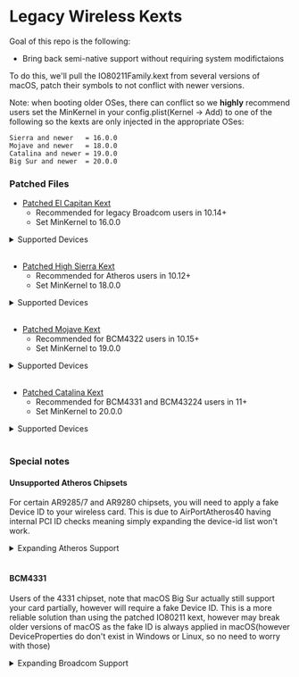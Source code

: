 Legacy Wireless Kexts
===========

Goal of this repo is the following:

* Bring back semi-native support without requiring system modifictaions


To do this, we'll pull the IO80211Family.kext from several versions of macOS, patch their symbols to not conflict with newer versions.

Note: when booting older OSes, there can conflict so we **highly** recommend users set the MinKernel in your config.plist(Kernel -> Add) to one of the following so the kexts are only injected in the appropriate OSes:

```
Sierra and newer   = 16.0.0
Mojave and newer   = 18.0.0
Catalina and newer = 19.0.0
Big Sur and newer  = 20.0.0
```

### Patched Files

* [Patched El Capitan Kext](./10.11.6-El-Capitan-Kexts/IO80211ElCapitan.kext.zip)
  * Recommended for legacy Broadcom users in 10.14+
  * Set MinKernel to 16.0.0
  
<details>
<summary>Supported Devices</summary>

```
Broadcom - AppleAirPortBrcm43224
   pci106b,4.   = Unreleased device
   pci14e4,4311 = BCM4311
   pci14e4,4312 = BCM4311
   pci14e4,4313 = BCM4311
   pci14e4,4318 = BCM4318
   pci14e4,4319 = BCM4318
   pci14e4,431a = Unknown
   pci14e4,4320 = BCM4306
   pci14e4,4324 = BCM4309
   pci14e4,4325 = BCM4306
   pci14e4,4328 = BCM4321
   pci14e4,432c = BCM4322
   pci14e4,432d = BCM4322
```

</details>
<br>

* [Patched High Sierra Kext](./10.13.6-High-Sierra-Kexts/IO80211HighSierra.kext.zip)
  * Recommended for Atheros users in 10.12+
  * Set MinKernel to 18.0.0
  
<details>
<summary>Supported Devices</summary>

```
Atheros - AirPortAtheros40
   pci168c,30   = AR93xx
   pci168c,2a   = AR928X
   pci106b,86   = Unreleased device
   pci168c,1c   = AR242x / AR542x
   pci168c,23   = AR5416
   pci168c,24   = AR5418
```

</details>
<br>

* [Patched Mojave Kext](./10.14.6-Mojave-Kexts/IO80211Mojave.kext.zip)
  * Recommended for BCM4322 users in 10.15+
  * Set MinKernel to 19.0.0

<details>
<summary>Supported Devices</summary>

```
Broadcom - AirPortBrcm4331
   pci14e4,432b = BCM4322
```

</details>
<br>

* [Patched Catalina Kext](./10.15.7-Catalina-Kexts/IO80211Catalina.kext.zip)
  * Recommended for BCM4331 and BCM43224 users in 11+
  * Set MinKernel to 20.0.0

<details>
<summary>Supported Devices</summary>

```
Broadcom - AirPortBrcm4360
   pci14e4,4331 = BCM4331
   pci14e4,4353 = BCM43224
```

</details>
<br>	

### Special notes

#### Unsupported Atheros Chipsets

For certain AR9285/7 and AR9280 chipsets, you will need to apply a fake Device ID to your wireless card. This is due to AirPortAtheros40 having internal PCI ID checks meaning simply expanding the device-id list won't work.

<details>
<summary>Expanding Atheros Support</summary>

To add support, grab [gfxutil](https://github.com/acidanthera/gfxutil/releases) and run the following:

```sh
/path/to/gfxutil | grep -i "pci168c:002b|pci168c:002e"
```

This should spit out something like this:

```
00:1f.6 pci168c:002e /PC00@0/PXSX@1F,6 = PciRoot(0x0)/Pci(0x1F,0x6)
```

The ending `PciRoot(0x0)/Pci(0x1F,0x6)` is what you want to add in your config.plist under `DeviceProperties -> Add` with the following properties:

| Key | Type | Value |
| :--- | :--- | :--- |
| compatible | String | "pci168c,2a" |
| device-id  | Data | 2A000000 |

</details>
<br>

#### BCM4331

Users of the 4331 chipset, note that macOS Big Sur actually still support your card partially, however will require a fake Device ID. This is a more reliable solution than using the patched IO80211 kext, however may break older versions of macOS as the fake ID is always applied in macOS(however DeviceProperties do don't exist in Windows or Linux, so no need to worry with those)

<details>
<summary>Expanding Broadcom Support</summary>

To add support, grab [gfxutil](https://github.com/acidanthera/gfxutil/releases) and run the following:

```sh
/path/to/gfxutil | grep -i "14e4:4331"
```

This should spit out something like this:

```
00:1f.6 14e4:4331 /PC00@0/PXSX@1F,6 = PciRoot(0x0)/Pci(0x1F,0x6)
```

The ending `PciRoot(0x0)/Pci(0x1F,0x6)` is what you want to add in your config.plist under `DeviceProperties -> Add` with the following properties:

| Key | Type | Value |
| :--- | :--- | :--- |
| compatible | String | "pci14e4,43ba" |
| device-id  | Data | BA430000 |

</details>
<br>
